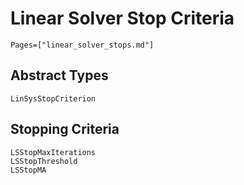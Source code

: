 # Linear Solver Stop Criteria

```@contents
Pages=["linear_solver_stops.md"]
```

## Abstract Types
```@docs
LinSysStopCriterion
```

## Stopping Criteria
```@docs
LSStopMaxIterations
LSStopThreshold
LSStopMA
```
